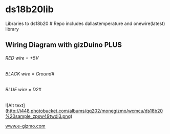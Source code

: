 # ds18b20lib #
Libraries to ds18b20 #
Repo includes dallastemperature and onewire(latest) library

Wiring Diagram with gizDuino PLUS
--------------
###### RED wire   = +5V
###### BLACK wire = Ground#
###### BLUE wire  = D2#
![Alt text] (http://i448.photobucket.com/albums/qq202/monegizmo/wcmcu/ds18b20%20sample_zpsw49twdj3.png)

www.e-gizmo.com
